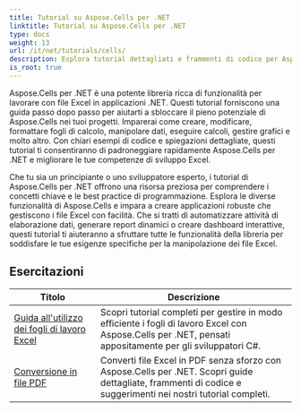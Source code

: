 ```yaml
---
title: Tutorial su Aspose.Cells per .NET
linktitle: Tutorial su Aspose.Cells per .NET
type: docs
weight: 13
url: /it/net/tutorials/cells/
description: Esplora tutorial dettagliati e frammenti di codice per Aspose.Cells per .NET, che riguardano la creazione, la modifica, la conversione, la stampa e la gestione di fogli di calcolo Excel.
is_root: true
---
```


Aspose.Cells per .NET è una potente libreria ricca di funzionalità per lavorare con file Excel in applicazioni .NET. Questi tutorial forniscono una guida passo dopo passo per aiutarti a sbloccare il pieno potenziale di Aspose.Cells nei tuoi progetti. Imparerai come creare, modificare, formattare fogli di calcolo, manipolare dati, eseguire calcoli, gestire grafici e molto altro. Con chiari esempi di codice e spiegazioni dettagliate, questi tutorial ti consentiranno di padroneggiare rapidamente Aspose.Cells per .NET e migliorare le tue competenze di sviluppo Excel.

Che tu sia un principiante o uno sviluppatore esperto, i tutorial di Aspose.Cells per .NET offrono una risorsa preziosa per comprendere i concetti chiave e le best practice di programmazione. Esplora le diverse funzionalità di Aspose.Cells e impara a creare applicazioni robuste che gestiscono i file Excel con facilità. Che si tratti di automatizzare attività di elaborazione dati, generare report dinamici o creare dashboard interattive, questi tutorial ti aiuteranno a sfruttare tutte le funzionalità della libreria per soddisfare le tue esigenze specifiche per la manipolazione dei file Excel.

## Esercitazioni
| Titolo | Descrizione |
| --- | --- |
| [Guida all'utilizzo dei fogli di lavoro Excel](./guide-to-working-with-excel-worksheets/) | Scopri tutorial completi per gestire in modo efficiente i fogli di lavoro Excel con Aspose.Cells per .NET, pensati appositamente per gli sviluppatori C#. |
| [Conversione in file PDF](./conversion-to-pdf-file/) | Converti file Excel in PDF senza sforzo con Aspose.Cells per .NET. Scopri guide dettagliate, frammenti di codice e suggerimenti nei nostri tutorial completi. |